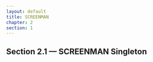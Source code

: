 ```yaml
---
layout: default
title: SCREENMAN
chapter: 2
section: 1
---
```


## Section 2.1 &mdash; SCREENMAN Singleton